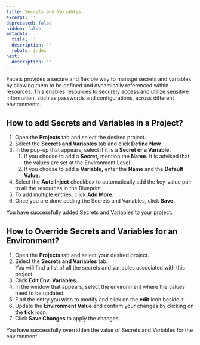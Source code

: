 ```yaml
---
title: Secrets and Variables
excerpt: ''
deprecated: false
hidden: false
metadata:
  title: ''
  description: ''
  robots: index
next:
  description: ''
---
```

Facets provides a secure and flexible way to manage secrets and variables by allowing them to be defined and dynamically referenced within resources. This enables resources to securely access and utilize sensitive information, such as passwords and configurations, across different environments.

## How to add Secrets and Variables in a Project?

1. Open the **Projects** tab and select the desired project. 
2. Select the **Secrets and Variables** tab and click **Define New**
3. In the pop-up that appears, select if it is a **Secret **or a** Variable.**
   1. If you choose to add a **Secret,** mention the **Name.** It is advised that the values are set at the Environment Level.
   2. If you choose to add a **Variable,** enter the **Name** and the **Default Value.**
4. Select the **Auto Inject** checkbox to automatically add the key-value pair to all the resources in the Blueprint.
5. To add multiple entries, click **Add More.**
6. Once you are done adding the Secrets and Variables, click **Save.**

You have successfully added Secrets and Variables to your project.

## How to Override Secrets and Variables for an Environment?

1. Open the **Projects** tab and select your desired project. 
2. Select the **Secrets and Variables** tab.  
   You will find a list of all the secrets and variables associated with this project.
3. Click **Edit Env. Variables.**
4. In the window that appears, select the environment where the values need to be updated.
5. Find the entry you wish to modify and click on the **edit** icon beside it.
6. Update the **Environment Value** and confirm your changes by clicking on the **tick** icon.
7. Click **Save Changes** to apply the changes.

You have successfully overridden the value of Secrets and Variables for the environment.
